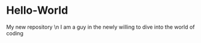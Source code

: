 # Hello-World
My new repository \n
I am a guy in the newly willing to dive into the world of coding 
